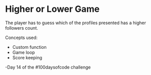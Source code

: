 # Higher or Lower Game

The player has to guess which of the profiles presented has a higher followers count. 

Concepts used:
<ul>  
<li>Custom function</li>  
<li>Game loop</li>  
<li>Score keeping</li> 
</ul>

-Day 14 of the #100daysofcode challenge
